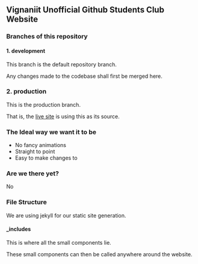 ##  Vignaniit Unofficial Github Students Club Website

### Branches of this repository
#### 1. development
This branch is the default repository branch.

Any changes made to the codebase shall first be merged here.

### 2. production
This is the production branch.

That is, the [live site](https://vignaniit.github.io) is using this as its source.

### The Ideal way we want it to be
- No fancy animations
- Straight to point
- Easy to make changes to

### Are we there yet? 
No

### File Structure
We are using jekyll for our static site generation.

#### _includes
This is where all the small components lie.

These small components can then be called anywhere around the website.
